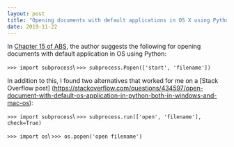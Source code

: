 ```yaml
---
layout: post
title: "Opening documents with default applications in OS X using Python"
date: 2019-11-22
---
```


In [Chapter 15 of ABS](https://automatetheboringstuff.com/chapter15/), the author suggests the following for opening documents with default application in OS using Python:

`>>> import subprocess`\\
`>>> subprocess.Popen(['start', 'filename'])`

In addition to this, I found two alternatives that worked for me on a [Stack Overflow post] (https://stackoverflow.com/questions/434597/open-document-with-default-os-application-in-python-both-in-windows-and-mac-os): 

`>>> import subprocess`\\
`>>> subprocess.run(['open', 'filename'], check=True)`

`>>> import os`\\
`>>> os.popen('open filename')`
